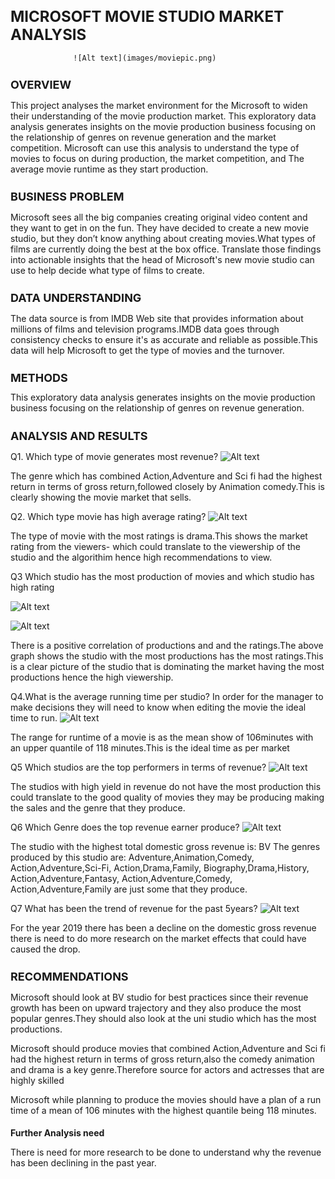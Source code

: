 ﻿<h1 style="font-size: 24px;">MICROSOFT MOVIE STUDIO MARKET ANALYSIS</h1>


                  ![Alt text](images/moviepic.png)

<h1 style="font-size: 18px;">OVERVIEW</h1>

This project analyses the market environment for the Microsoft to widen their understanding of the movie production market. This exploratory data analysis generates insights on the movie production business focusing on the relationship of genres on revenue generation and the market competition. Microsoft can use this analysis to understand the type of movies to focus on during production, the market competition, and The average movie runtime as they start production.

<h1 style="font-size: 18px;">BUSINESS PROBLEM</h1>

Microsoft sees all the big companies creating original video content and they want to get in on the fun. They have decided to create a new movie studio, but they don’t know anything about creating movies.What types of films are currently doing the best at the box office. Translate those findings into actionable insights that the head of Microsoft's new movie studio can use to help decide what type of films to create.

<h1 style="font-size: 18px;">DATA UNDERSTANDING</h1>

The data source is from IMDB Web site that provides information about millions of films and television programs.IMDB data goes through consistency checks to ensure it's as accurate and reliable as possible.This data will help Microsoft to get the type of movies and the turnover.

<h1 style="font-size: 18px;">METHODS</h1>
This exploratory data analysis generates insights on the movie production business focusing on the relationship of genres on revenue generation.

<h1 style="font-size: 18px;">ANALYSIS AND RESULTS</h1>

Q1. Which type of movie generates most revenue?
![Alt text](images/image.png)



The genre which has combined Action,Adventure and Sci fi had the highest return in terms of gross return,followed closely by Animation comedy.This is clearly showing the movie market that sells.

Q2. Which type movie has high average rating?
![Alt text](images/image-1.png)



The type of movie with the most ratings is drama.This shows the market rating from the viewers- which could translate to the viewership of the studio and the algorithim hence high recommendations to view.

Q3 Which studio has the most production of movies and which studio has high rating
      
![Alt text](images/image-2.png)
	
![Alt text](images/image-3.png)

There is a positive correlation of productions and and the ratings.The above graph shows the studio with the most productions has the most ratings.This is a clear picture of the studio that is dominating the market having the most productions hence the high viewership.

Q4.What is the average running time per studio?
In order for the manager to make decisions they will need to know when editing the movie the ideal time to run.
	![Alt text](images/image-4.png)



The range for runtime of a movie is as the mean show of 106minutes with an upper quantile of 118 minutes.This is the ideal time as per market

Q5 Which studios are the top performers in terms of revenue?
![Alt text](images/image-5.png)



The studios with high yield in revenue do not have the most production this could translate to the good quality of movies they may be producing making the sales and the genre that they produce.

Q6 Which Genre does the top revenue earner produce?
![Alt text](<images/image-1 (2).png>)


The studio with the highest total domestic gross revenue is: BV
The genres produced by this studio are: Adventure,Animation,Comedy, Action,Adventure,Sci-Fi, Action,Drama,Family, Biography,Drama,History, Action,Adventure,Fantasy, Action,Adventure,Comedy, Action,Adventure,Family are just some that they produce.


Q7 What has been the trend of revenue for the past 5years?
![Alt text](images/image-6.png)


For the year 2019 there has been a decline on the domestic gross revenue there is need to do more research on the market effects that could have caused the drop.

<h1 style="font-size: 18px;">RECOMMENDATIONS</h1>

Microsoft should look at BV studio for best practices since their revenue growth has been on upward trajectory and they also produce the most popular genres.They should also look at the uni studio which has the most productions.

Microsoft should produce movies that combined Action,Adventure and Sci fi had the highest return in terms of gross return,also the comedy animation and drama is a key genre.Therefore source for actors and actresses that are highly skilled

Microsoft while planning to produce the movies should have a plan of a run time of a mean of 106 minutes with the highest quantile being 118 minutes.

<h1 style="font-size: 14px;">Further Analysis need</h1>

There is need for more research to be done to understand why the revenue has been declining in the past year.

